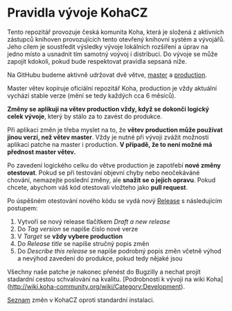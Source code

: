 Pravidla vývoje KohaCZ
=
Tento repozitář provozuje česká komunita Koha, která je složená z aktivních zástupců knihoven provozujících tento otevřený knihovní systém a vývojářů. Jeho cílem je soustředit výsledky vývoje lokálních rozšíření a úprav na jedno místo a usnadnit tím samotný voývoj i distribuci.
Do vývoje se může zapojit kdokoli, pokud bude respektovat pravidla sepsaná níže.

Na GitHubu budeme aktivně udržovat dvě větve, [master](https://github.com/open-source-knihovna/KohaCZ/tree/master) a [production](https://github.com/open-source-knihovna/KohaCZ/tree/production).

Master větev kopíruje oficiální repozitář Koha, production je vždy aktuální vychází stable verze (mění se tedy každých cca 6 měsíců).

**Změny se aplikují na větev production vždy, když se dokonči logický celek vývoje**, který by stálo za to zavést do produkce. 

Při aplikaci změn je třeba myslet na to, že **větev production může používat jinou verzi, než větev master**. Vždy je nutné při vývoji zvážit možnosti aplikaci patche na master i production. **V případě, že to není možné má přednost master větev.**

Po zavedení logického celku do větve production je zapotřebí **nové změny otestovat**. Pokud se při testování objevní chyby nebo neočekáváné chování, nemazejte poslední změny, ale **snažit se o jejich opravu**. Pokud chcete, abychom váš kód otestovali vložteho jako **pull request**.

Po úspěšném otestování nového kódu se vydá nový [Release](https://github.com/open-source-knihovna/KohaCZ/releases) s následujícím postupem:

1. Vytvoří se nový release tlačítkem *Draft a new release*
2. Do *Tag version* se napíše čislo nové verze
3. V *Target* se **vždy vybere production**
4. Do *Release title* se napíše stručný popis změn
5. Do *Describe this release* se napíše podrobný popis změn včetně výhod a nevýhod zavedení do produkce, pokud tedy nějaké jsou

Všechny naše patche je nakonec přenést do Bugzilly a nechat projít stadardní cestou schvalování na kvalitu. [Podrobnosti k vývoji na wiki Koha] (http://wiki.koha-community.org/wiki/Category:Development).

[Seznam](https://github.com/open-source-knihovna/KohaCZ/wiki/Zm%C4%9Bny-v-KohaCZ-oproti-standardn%C3%AD-instalaci) změn v KohaCZ oproti standardní instalaci.

